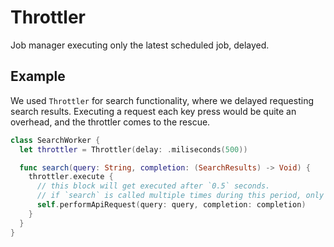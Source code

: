 #  Throttler

Job manager executing only the latest scheduled job, delayed.

## Example

We used `Throttler` for search functionality, where we delayed requesting search results. Executing a request each key press would be quite an overhead, and the throttler comes to the rescue.

```Swift
class SearchWorker {
  let throttler = Throttler(delay: .miliseconds(500))

  func search(query: String, completion: (SearchResults) -> Void) {
    throttler.execute {
      // this block will get executed after `0.5` seconds. 
      // if `search` is called multiple times during this period, only the latest call will be dispatched 
      self.performApiRequest(query: query, completion: completion)
    }
  }
}
```

